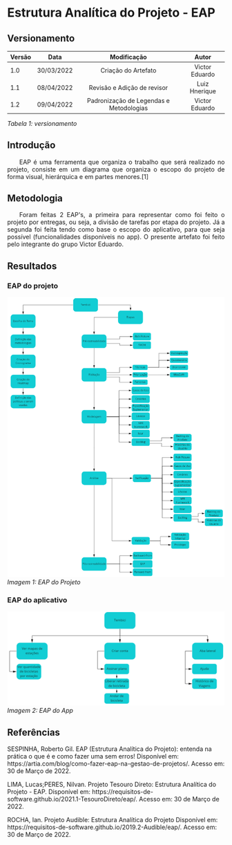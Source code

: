 # Estrutura Analítica do Projeto - EAP
## Versionamento

| Versão | Data | Modificação | Autor |
|-|-|:-:|:-:|
| 1.0 | 30/03/2022 | Criação do Artefato | Victor Eduardo |
| 1.1 | 08/04/2022 | Revisão e Adição de revisor | Luiz Hnerique |
| 1.2 | 09/04/2022 | Padronização de Legendas e Metodologias | Victor Eduardo |

*Tabela 1: versionamento*

## Introdução
<p align="justify">&emsp;&emsp;EAP é uma ferramenta que organiza o trabalho que será realizado no projeto, consiste em um diagrama que organiza o escopo do projeto de forma visual, hierárquica e em partes menores.[1]</p>

## Metodologia
<p align="justify">&emsp;&emsp;Foram feitas 2 EAP's, a primeira para representar como foi feito o projeto por entregas, ou seja, a divisão de tarefas por etapa do projeto. Já a segunda foi feita tendo como base o escopo do aplicativo, para que seja possível (funcionalidades disponíveis no app). O presente artefato foi feito pelo integrante do grupo Victor Eduardo.</p>

## Resultados 
### EAP do projeto
![EAP do projeto](../assets/pos-rastreabilidade/eap/eap%20etapas.png)
*Imagem 1: EAP do Projeto* 

### EAP do aplicativo
![EAP do projeto](../assets/pos-rastreabilidade/eap/eap%20app.png)
*Imagem 2: EAP do App* 

## Referências 
<p>SESPINHA, Roberto Gil. EAP (Estrutura Analítica do Projeto): entenda na prática o que é e como fazer uma sem erros! Disponível em: <a>https://artia.com/blog/como-fazer-eap-na-gestao-de-projetos/</a>. Acesso em: 30 de Março de 2022.</p>
<p>LIMA, Lucas;PERES, Nilvan. Projeto Tesouro Direto: Estrutura Analítica do Projeto - EAP. Disponível em: <a>https://requisitos-de-software.github.io/2021.1-TesouroDireto/eap/</a>. Acesso em: 30 de Março de 2022.</p>
<p>ROCHA, Ian. Projeto Audible: Estrutura Analítica do Projeto Disponível em: <a>https://requisitos-de-software.github.io/2019.2-Audible/eap/</a>. Acesso em: 30 de Março de 2022.</p>

